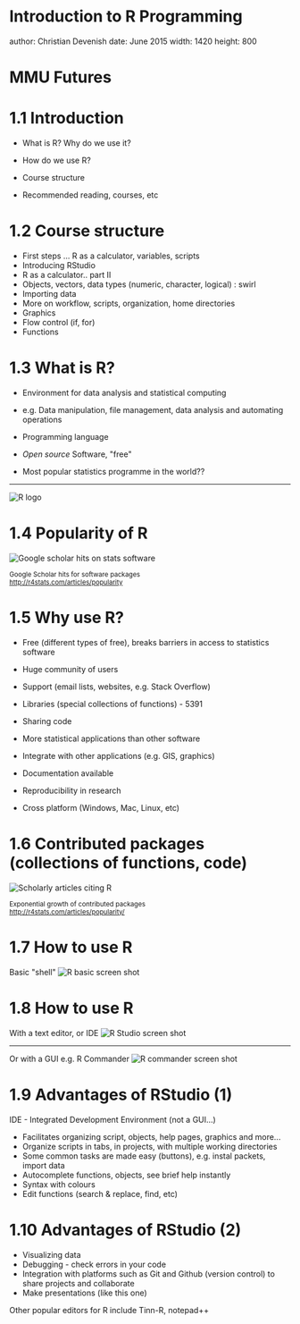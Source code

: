 Introduction to R Programming
=======================================================
author: Christian Devenish
date: June 2015
width: 1420
height: 800

# MMU Futures


1.1 Introduction
===================================

- What is R? Why do we use it?

- How do we use R?

- Course structure

- Recommended reading, courses, etc

1.2 Course structure
=================

- First steps ... R as a calculator, variables, scripts
- Introducing RStudio
- R as a calculator.. part II
- Objects, vectors, data types (numeric, character, logical) : swirl
- Importing data
- More on workflow, scripts, organization, home directories
- Graphics
- Flow control (if, for)
- Functions

1.3 What is R?
===========================
- Environment for data analysis and statistical computing
- e.g. Data manipulation, file management, data analysis and automating operations  

  
- Programming language

- *Open source* Software, "free"

- Most popular statistics programme in the world??
***
![R logo](images/Rlogo-3.png "R logo")

1.4 Popularity of R
============================

![Google scholar hits on stats software](images/fig_7a_scholarlyimpactbig61.png)

<small>Google Scholar hits for software packages  
http://r4stats.com/articles/popularity</small>


1.5 Why use R?
============================

- Free (different types of free), breaks barriers in access to statistics software
- Huge community of users
- Support (email lists, websites, e.g. Stack Overflow)
- Libraries (special collections of functions)  - 5391
- Sharing code
- More statistical applications than other software
- Integrate with other applications (e.g. GIS, graphics)
- Documentation available

- Reproducibility in research
- Cross platform (Windows, Mac, Linux, etc)

1.6 Contributed packages (collections of functions, code)
===========================

![Scholarly articles citing R](images/fig_10_cran1.png)

<small>Exponential growth of contributed packages  
http://r4stats.com/articles/popularity/</small>

1.7 How to use R
=======================

Basic "shell"
![R basic screen shot](images/rbasic.png)


1.8 How to use R
=================

With a text editor, or IDE
![R Studio screen shot](images/rstudio-windows.png)
***
Or with a GUI
e.g. R Commander
![R commander screen shot](images/rcommander075.png)

1.9 Advantages of RStudio (1)
========================================================

IDE - Integrated Development Environment (not a GUI...)

- Facilitates organizing script, objects, help pages, graphics and more...
- Organize scripts in tabs, in projects, with multiple working directories
- Some common tasks are made easy (buttons), e.g. instal packets, import data
- Autocomplete functions, objects, see brief help instantly
- Syntax with colours
- Edit functions (search & replace, find, etc)

1.10 Advantages of RStudio (2)
=============================

- Visualizing data
- Debugging - check errors in your code
- Integration with platforms such as Git and Github (version control) to share projects and collaborate
- Make presentations (like this one)

Other popular editors for R include Tinn-R, notepad++

